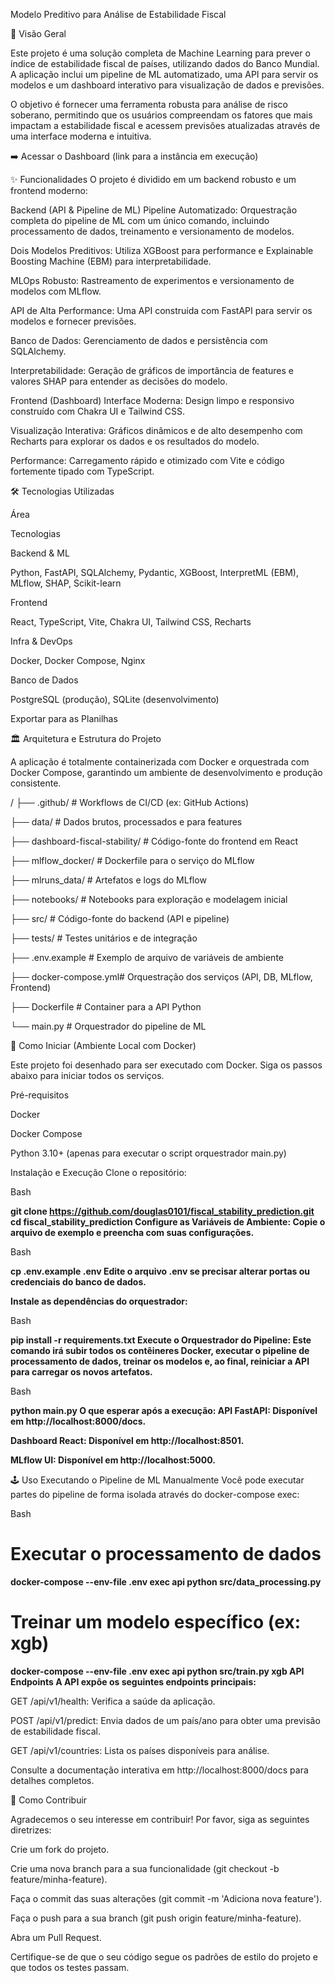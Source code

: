 Modelo Preditivo para Análise de Estabilidade Fiscal

📖 Visão Geral

Este projeto é uma solução completa de Machine Learning para prever o índice de estabilidade fiscal de países, utilizando dados do Banco Mundial. A aplicação inclui um pipeline de ML automatizado, uma API para servir os modelos e um dashboard interativo para visualização de dados e previsões.

O objetivo é fornecer uma ferramenta robusta para análise de risco soberano, permitindo que os usuários compreendam os fatores que mais impactam a estabilidade fiscal e acessem previsões atualizadas através de uma interface moderna e intuitiva.

➡️ Acessar o Dashboard (link para a instância em execução)

✨ Funcionalidades
O projeto é dividido em um backend robusto e um frontend moderno:

Backend (API & Pipeline de ML)
Pipeline Automatizado: Orquestração completa do pipeline de ML com um único comando, incluindo processamento de dados, treinamento e versionamento de modelos.

Dois Modelos Preditivos: Utiliza XGBoost para performance e Explainable Boosting Machine (EBM) para interpretabilidade.

MLOps Robusto: Rastreamento de experimentos e versionamento de modelos com MLflow.

API de Alta Performance: Uma API construída com FastAPI para servir os modelos e fornecer previsões.

Banco de Dados: Gerenciamento de dados e persistência com SQLAlchemy.

Interpretabilidade: Geração de gráficos de importância de features e valores SHAP para entender as decisões do modelo.

Frontend (Dashboard)
Interface Moderna: Design limpo e responsivo construído com Chakra UI e Tailwind CSS.

Visualização Interativa: Gráficos dinâmicos e de alto desempenho com Recharts para explorar os dados e os resultados do modelo.

Performance: Carregamento rápido e otimizado com Vite e código fortemente tipado com TypeScript.

🛠️ Tecnologias Utilizadas

Área

Tecnologias

Backend & ML

Python, FastAPI, SQLAlchemy, Pydantic, XGBoost, InterpretML (EBM), MLflow, SHAP, Scikit-learn

Frontend

React, TypeScript, Vite, Chakra UI, Tailwind CSS, Recharts

Infra & DevOps

Docker, Docker Compose, Nginx

Banco de Dados

PostgreSQL (produção), SQLite (desenvolvimento)


Exportar para as Planilhas

🏛️ Arquitetura e Estrutura do Projeto

A aplicação é totalmente containerizada com Docker e orquestrada com Docker Compose, garantindo um ambiente de desenvolvimento e produção consistente.

/
├── .github/          # Workflows de CI/CD (ex: GitHub Actions)

├── data/             # Dados brutos, processados e para features

├── dashboard-fiscal-stability/ # Código-fonte do frontend em React

├── mlflow_docker/    # Dockerfile para o serviço do MLflow

├── mlruns_data/      # Artefatos e logs do MLflow

├── notebooks/        # Notebooks para exploração e modelagem inicial

├── src/              # Código-fonte do backend (API e pipeline)

├── tests/            # Testes unitários e de integração

├── .env.example      # Exemplo de arquivo de variáveis de ambiente

├── docker-compose.yml# Orquestração dos serviços (API, DB, MLflow, Frontend)

├── Dockerfile        # Container para a API Python

└── main.py           # Orquestrador do pipeline de ML

🚀 Como Iniciar (Ambiente Local com Docker)

Este projeto foi desenhado para ser executado com Docker. Siga os passos abaixo para iniciar todos os serviços.

Pré-requisitos

Docker

Docker Compose

Python 3.10+ (apenas para executar o script orquestrador main.py)

Instalação e Execução
Clone o repositório:

Bash

**git clone https://github.com/douglas0101/fiscal_stability_prediction.git
cd fiscal_stability_prediction
Configure as Variáveis de Ambiente:
Copie o arquivo de exemplo e preencha com suas configurações.**

Bash

**cp .env.example .env
Edite o arquivo .env se precisar alterar portas ou credenciais do banco de dados.**

**Instale as dependências do orquestrador:**

Bash

**pip install -r requirements.txt
Execute o Orquestrador do Pipeline:
Este comando irá subir todos os contêineres Docker, executar o pipeline de processamento de dados, treinar os modelos e, ao final, reiniciar a API para carregar os novos artefatos.**

Bash

**python main.py
O que esperar após a execução:
API FastAPI: Disponível em http://localhost:8000/docs.**

**Dashboard React: Disponível em http://localhost:8501.**

**MLflow UI: Disponível em http://localhost:5000.**

🕹️ Uso
Executando o Pipeline de ML Manualmente
Você pode executar partes do pipeline de forma isolada através do docker-compose exec:

Bash

# Executar o processamento de dados
**docker-compose --env-file .env exec api python src/data_processing.py**

# Treinar um modelo específico (ex: xgb)
**docker-compose --env-file .env exec api python src/train.py xgb
API Endpoints
A API expõe os seguintes endpoints principais:**

GET /api/v1/health: Verifica a saúde da aplicação.

POST /api/v1/predict: Envia dados de um país/ano para obter uma previsão de estabilidade fiscal.

GET /api/v1/countries: Lista os países disponíveis para análise.

Consulte a documentação interativa em http://localhost:8000/docs para detalhes completos.

🤝 Como Contribuir

Agradecemos o seu interesse em contribuir! Por favor, siga as seguintes diretrizes:

Crie um fork do projeto.

Crie uma nova branch para a sua funcionalidade (git checkout -b feature/minha-feature).

Faça o commit das suas alterações (git commit -m 'Adiciona nova feature').

Faça o push para a sua branch (git push origin feature/minha-feature).

Abra um Pull Request.

Certifique-se de que o seu código segue os padrões de estilo do projeto e que todos os testes passam.





